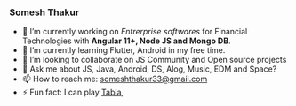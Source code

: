### Somesh Thakur

- 🔭 I’m currently working on *Entrerprise softwares* for Financial Technologies with **Angular 11+, Node JS and Mongo DB**. 
- 🌱 I’m currently learning Flutter, Android in my free time.
- 👯 I’m looking to collaborate on JS Community and Open source projects 
- 💬 Ask me about JS, Java, Android, DS, Alog, Music, EDM and Space? 
- 📫 How to reach me: someshthakur33@gmail.com
- ⚡ Fun fact: I can play [Tabla](https://en.wikipedia.org/wiki/Tabla),  
